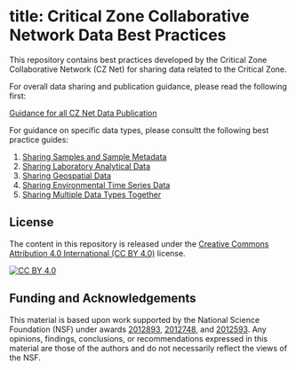 # title: Critical Zone Collaborative Network Data Best Practices

This repository contains best practices developed by the Critical Zone Collaborative Network (CZ Net) for sharing data related to the Critical Zone.

For overall data sharing and publication guidance, please read the following first:

[Guidance for all CZ Net Data Publication](data_publication_guidance)

For guidance on specific data types, please consultt the following best practice guides:

1. [Sharing Samples and Sample Metadata](/docsy-example/docs/sample_data/registering_samples)
2. [Sharing Laboratory Analytical Data](/docsy-example/docs/sample_data/sample_data)
3. [Sharing Geospatial Data](/docsy-example/docs/geospatial_data/geospatial_data)
4. [Sharing Environmental Time Series Data](/docsy-example/docs/time_series_data/time_series_data)
5. [Sharing Multiple Data Types Together](/docsy-example/docs/multiple_data_types/multiple_data_types)

## License

The content in this repository is released under the [Creative Commons Attribution 4.0 International (CC BY 4.0)][cc-by] license. 

[![CC BY 4.0][cc-by-image]][cc-by]

[cc-by]: http://creativecommons.org/licenses/by/4.0/
[cc-by-image]: https://i.creativecommons.org/l/by/4.0/88x31.png

## Funding and Acknowledgements

This material is based upon work supported by the National Science Foundation (NSF) under awards [2012893](https://www.nsf.gov/awardsearch/showAward?AWD_ID=2012893), [2012748](https://www.nsf.gov/awardsearch/showAward?AWD_ID=2012748), and [2012593](https://www.nsf.gov/awardsearch/showAward?AWD_ID=2012593). Any opinions, findings, conclusions, or recommendations expressed in this material are those of the authors and do not necessarily reflect the views of the NSF.

